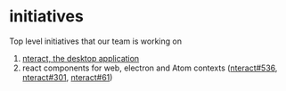 # initiatives

Top level initiatives that our team is working on

1. [nteract, the desktop application](https://github.com/nteract/nteract/blob/master/ROADMAP.md)
2. react components for web, electron and Atom contexts ([nteract#536](https://github.com/nteract/nteract/issues/536), [nteract#301](https://github.com/nteract/nteract/issues/301), [nteract#61](https://github.com/nteract/nteract/issues/61))

